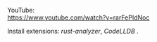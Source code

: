YouTube:  
https://www.youtube.com/watch?v=rarFePIdNoc


Install extensions: *rust-analyzer*, *CodeLLDB* .
